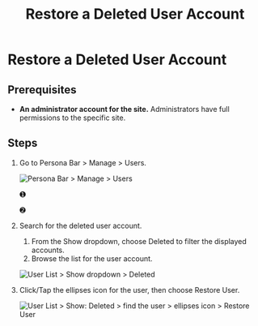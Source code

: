 ﻿---
uid: restore-deleted-user-account
topic: restore-deleted-user-account
locale: en
title: Restore a Deleted User Account
dnneditions: DNN Platform,Evoq Content,Evoq Engage
dnnversion: 09.02.00
parent-topic: administrators-user-accounts-overview
related-topics: create-user-account,authorize-user,assign-user-to-multiple-roles,remove-user-from-multiple-roles,edit-user,manage-user-password,delete-user,delete-all-unauthorized-users,purge-user-account,restore-multiple-deleted-users,purge-multiple-deleted-users,create-host-account,authorize-host,promote-user-to-host,demote-from-host,manage-host-password,delete-host,delete-all-unauthorized-hosts,restore-deleted-host-account,purge-host-account
---

# Restore a Deleted User Account

## Prerequisites

*   **An administrator account for the site.** Administrators have full permissions to the specific site.

## Steps

1.  Go to Persona Bar \> Manage \> Users.
    
    ![Persona Bar > Manage > Users](/images/scr-pbar-host-Manage-E91.png)
    
    ➊
    
    ➋
    
2.  Search for the deleted user account.
    
    1.  From the Show dropdown, choose Deleted to filter the displayed accounts.
    2.  Browse the list for the user account.
    
      
    
    ![User List > Show dropdown > Deleted](/images/scr-UserListShowDropdown-Deleted-E90.png)
    
      
    
3.  Click/Tap the ellipses icon for the user, then choose Restore User.
    
      
    
    ![User List > Show: Deleted > find the user > ellipses icon > Restore User](/images/scr-UserList-deletedellipsesmenu-RestoreUser-E90.png)
